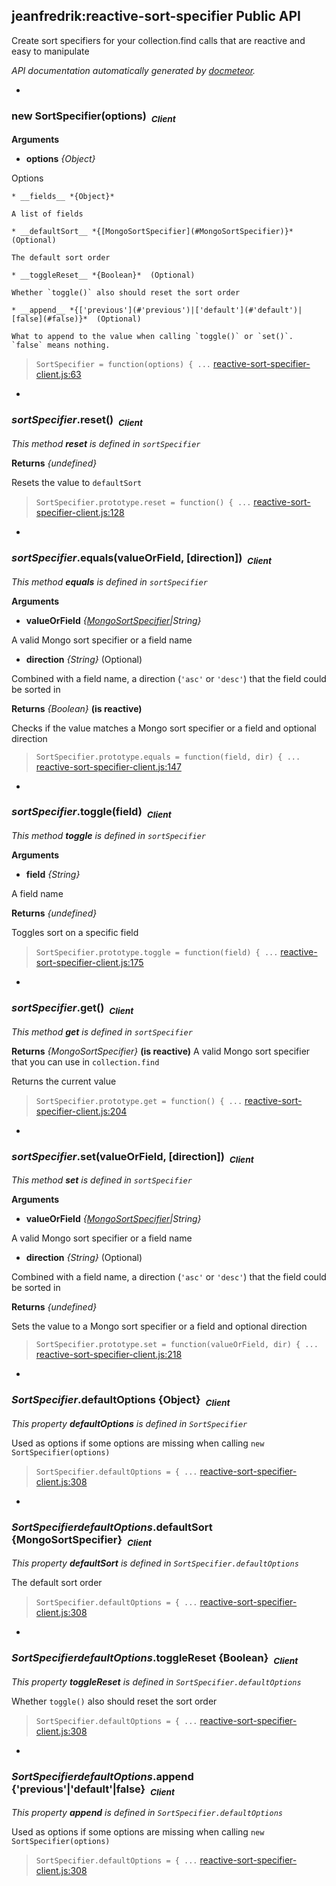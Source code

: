 ## jeanfredrik:reactive-sort-specifier Public API ##

Create sort specifiers for your collection.find calls that are reactive and easy to manipulate

_API documentation automatically generated by [docmeteor](https://github.com/raix/docmeteor)._

-

### <a name="SortSpecifier"></a>new SortSpecifier(options)&nbsp;&nbsp;<sub><i>Client</i></sub> ###


__Arguments__

* __options__ *{Object}*  

 Options

    * __fields__ *{Object}*  

    A list of fields

    * __defaultSort__ *{[MongoSortSpecifier](#MongoSortSpecifier)}*  (Optional)

    The default sort order

    * __toggleReset__ *{Boolean}*  (Optional)

    Whether `toggle()` also should reset the sort order

    * __append__ *{['previous'](#'previous')|['default'](#'default')|[false](#false)}*  (Optional)

    What to append to the value when calling `toggle()` or `set()`. `false` means nothing.



> ```SortSpecifier = function(options) { ...``` [reactive-sort-specifier-client.js:63](reactive-sort-specifier-client.js#L63)


-

### <a name="sortSpecifier.reset"></a>*sortSpecifier*.reset()&nbsp;&nbsp;<sub><i>Client</i></sub> ###

*This method __reset__ is defined in `sortSpecifier`*

__Returns__  *{undefined}*


Resets the value to `defaultSort`

> ```SortSpecifier.prototype.reset = function() { ...``` [reactive-sort-specifier-client.js:128](reactive-sort-specifier-client.js#L128)


-

### <a name="sortSpecifier.equals"></a>*sortSpecifier*.equals(valueOrField, [direction])&nbsp;&nbsp;<sub><i>Client</i></sub> ###

*This method __equals__ is defined in `sortSpecifier`*

__Arguments__

* __valueOrField__ *{[MongoSortSpecifier](#MongoSortSpecifier)|String}*  

 A valid Mongo sort specifier or a field name

* __direction__ *{String}*  (Optional)

 Combined with a field name, a direction (`'asc'` or `'desc'`) that the field could be sorted in


__Returns__  *{Boolean}*  __(is reactive)__


Checks if the value matches a Mongo sort specifier or a field and optional direction

> ```SortSpecifier.prototype.equals = function(field, dir) { ...``` [reactive-sort-specifier-client.js:147](reactive-sort-specifier-client.js#L147)


-

### <a name="sortSpecifier.toggle"></a>*sortSpecifier*.toggle(field)&nbsp;&nbsp;<sub><i>Client</i></sub> ###

*This method __toggle__ is defined in `sortSpecifier`*

__Arguments__

* __field__ *{String}*  

 A field name


__Returns__  *{undefined}*


Toggles sort on a specific field

> ```SortSpecifier.prototype.toggle = function(field) { ...``` [reactive-sort-specifier-client.js:175](reactive-sort-specifier-client.js#L175)


-

### <a name="sortSpecifier.get"></a>*sortSpecifier*.get()&nbsp;&nbsp;<sub><i>Client</i></sub> ###

*This method __get__ is defined in `sortSpecifier`*

__Returns__  *{MongoSortSpecifier}*  __(is reactive)__
A valid Mongo sort specifier that you can use in `collection.find`


Returns the current value

> ```SortSpecifier.prototype.get = function() { ...``` [reactive-sort-specifier-client.js:204](reactive-sort-specifier-client.js#L204)


-

### <a name="sortSpecifier.set"></a>*sortSpecifier*.set(valueOrField, [direction])&nbsp;&nbsp;<sub><i>Client</i></sub> ###

*This method __set__ is defined in `sortSpecifier`*

__Arguments__

* __valueOrField__ *{[MongoSortSpecifier](#MongoSortSpecifier)|String}*  

 A valid Mongo sort specifier or a field name

* __direction__ *{String}*  (Optional)

 Combined with a field name, a direction (`'asc'` or `'desc'`) that the field could be sorted in


__Returns__  *{undefined}*


Sets the value to a Mongo sort specifier or a field and optional direction

> ```SortSpecifier.prototype.set = function(valueOrField, dir) { ...``` [reactive-sort-specifier-client.js:218](reactive-sort-specifier-client.js#L218)


-

### <a name="SortSpecifier.defaultOptions"></a>*SortSpecifier*.defaultOptions {Object}&nbsp;&nbsp;<sub><i>Client</i></sub> ###

*This property __defaultOptions__ is defined in `SortSpecifier`*


Used as options if some options are missing when calling `new SortSpecifier(options)`

> ```SortSpecifier.defaultOptions = { ...``` [reactive-sort-specifier-client.js:308](reactive-sort-specifier-client.js#L308)


-

### <a name="SortSpecifier.defaultOptions.defaultSort"></a>*SortSpecifierdefaultOptions*.defaultSort {MongoSortSpecifier}&nbsp;&nbsp;<sub><i>Client</i></sub> ###

*This property __defaultSort__ is defined in `SortSpecifier.defaultOptions`*


The default sort order

> ```SortSpecifier.defaultOptions = { ...``` [reactive-sort-specifier-client.js:308](reactive-sort-specifier-client.js#L308)


-

### <a name="SortSpecifier.defaultOptions.toggleReset"></a>*SortSpecifierdefaultOptions*.toggleReset {Boolean}&nbsp;&nbsp;<sub><i>Client</i></sub> ###

*This property __toggleReset__ is defined in `SortSpecifier.defaultOptions`*


Whether `toggle()` also should reset the sort order

> ```SortSpecifier.defaultOptions = { ...``` [reactive-sort-specifier-client.js:308](reactive-sort-specifier-client.js#L308)


-

### <a name="SortSpecifier.defaultOptions.append"></a>*SortSpecifierdefaultOptions*.append {'previous'|'default'|false}&nbsp;&nbsp;<sub><i>Client</i></sub> ###

*This property __append__ is defined in `SortSpecifier.defaultOptions`*


Used as options if some options are missing when calling `new SortSpecifier(options)`

> ```SortSpecifier.defaultOptions = { ...``` [reactive-sort-specifier-client.js:308](reactive-sort-specifier-client.js#L308)


